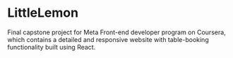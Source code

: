 # LittleLemon
Final capstone project for Meta Front-end developer program on Coursera, which contains a detailed and responsive website with table-booking functionality built using React.
